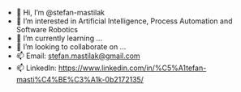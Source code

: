 - 👋 Hi, I’m @stefan-mastilak
- 👀 I’m interested in Artificial Intelligence, Process Automation and Software Robotics
- 🌱 I’m currently learning ...
- 💞️ I’m looking to collaborate on ...
- 📫 Email: stefan.mastilak@gmail.com
- 📫 LinkedIn: https://www.linkedin.com/in/%C5%A1tefan-masti%C4%BE%C3%A1k-0b2172135/

<!---
stefan-mastilak/stefan-mastilak is a ✨ special ✨ repository because its `README.md` (this file) appears on your GitHub profile.
You can click the Preview link to take a look at your changes.
--->
